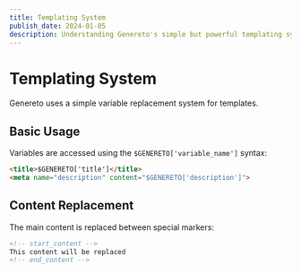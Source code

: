 ```yaml
---
title: Templating System
publish_date: 2024-01-05
description: Understanding Genereto's simple but powerful templating system
---
```


# Templating System

Genereto uses a simple variable replacement system for templates.

## Basic Usage

Variables are accessed using the `$GENERETO['variable_name']` syntax:

```html
<title>$GENERETO['title']</title>
<meta name="description" content="$GENERETO['description']">
```

## Content Replacement

The main content is replaced between special markers:

```html
<!-- start_content -->
This content will be replaced
<!-- end_content -->
```